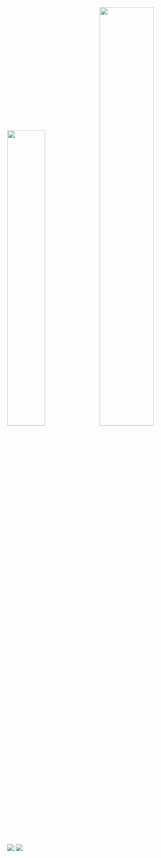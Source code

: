 <div align="center>
  <a href="https://github.com/lopes-gustavodossantos">
  <img width="42%" src="https://github-readme-stats.vercel.app/api?username=lopes-gustavodossantos&show_icons=true&theme=dark&include_all_commits=true&count_private=true"/>
  <img width="50%" src="https://github-readme-stats.vercel.app/api/top-langs/?username=lopes-gustavodossantos&layout=compact&langs_count=7&theme=dark"/>
</div>

<div> 
  <a href="https://www.linkedin.com/in/gustavo-dos-santos-lopes/" target="_blank"><img src="https://img.shields.io/badge/-LinkedIn-%230077B5?style=for-the-badge&logo=linkedin&logoColor=white" target="_blank"></a> 
  <a href = "mailto:lopes.gustavodossantos@gmail.com"><img src="https://img.shields.io/badge/-Gmail-%23333?style=for-the-badge&logo=gmail&logoColor=white" target="_blank"></a>
</div>
